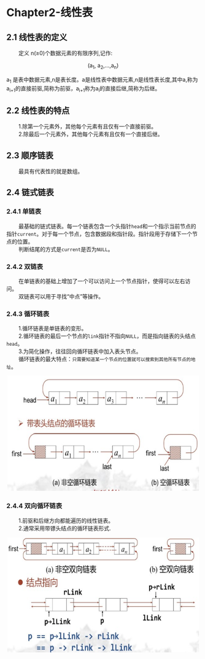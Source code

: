 # Chapter2-线性表
## 2.1 线性表的定义
&nbsp;&nbsp;&nbsp;&nbsp;&nbsp;&nbsp;&nbsp;&nbsp;定义 n(≥0)个数据元素的有限序列,记作:
<p align="center">(a<sub>1</sub>, a<sub>2</sub>,…,a<sub>n</sub>)</p>
a<sub>1</sub> 是表中数据元素,n是表长度。a是线性表中数据元素,n是线性表长度,其中a,称为a<sub>i+1</sub>的直接前驱,简称为前驱，a<sub>i+1</sub>称为a<sub>i</sub>的直接后继,简称为后继。

## 2.2 线性表的特点
&nbsp;&nbsp;&nbsp;&nbsp;&nbsp;&nbsp;&nbsp;&nbsp;1.除第一个元素外，其他每个元素有且仅有一个直接前驱。<br>
&nbsp;&nbsp;&nbsp;&nbsp;&nbsp;&nbsp;&nbsp;&nbsp;2.除最后一个元素外，其他每个元素有且仅有一个直接后继。

## 2.3 顺序链表
&nbsp;&nbsp;&nbsp;&nbsp;&nbsp;&nbsp;&nbsp;&nbsp;最具有代表性的就是数组。

## 2.4 链式链表
### 2.4.1 单链表
&nbsp;&nbsp;&nbsp;&nbsp;&nbsp;&nbsp;&nbsp;&nbsp;最基础的链式链表。每一个链表包含一个头指针`head`和一个指示当前节点的指针`current`。对于每一个节点，包含数据段和指针段。指针段用于存储下一个节点的位置。<br>
&nbsp;&nbsp;&nbsp;&nbsp;&nbsp;&nbsp;&nbsp;&nbsp;判断结尾的方式是`current`是否为`NULL`。

### 2.4.2 双链表
&nbsp;&nbsp;&nbsp;&nbsp;&nbsp;&nbsp;&nbsp;&nbsp;在单链表的基础上增加了一个可以访问上一个节点指针，使得可以左右访问。<br>
&nbsp;&nbsp;&nbsp;&nbsp;&nbsp;&nbsp;&nbsp;&nbsp;双链表可以用于寻找“中点”等操作。<br>

### 2.4.3 循环链表
&nbsp;&nbsp;&nbsp;&nbsp;&nbsp;&nbsp;&nbsp;&nbsp;1.循环链表是单链表的变形。<br>
&nbsp;&nbsp;&nbsp;&nbsp;&nbsp;&nbsp;&nbsp;&nbsp;2.循环链表的最后一个节点的`link`指针不指向`NULL`，而是指向链表的头结点`head`。<br>
&nbsp;&nbsp;&nbsp;&nbsp;&nbsp;&nbsp;&nbsp;&nbsp;3.为简化操作，往往回向循环链表中加入表头节点。<br>
&nbsp;&nbsp;&nbsp;&nbsp;&nbsp;&nbsp;&nbsp;&nbsp;循环链表的最大特点：`只需要知道某一个节点的位置就可以搜索到其他所有节点的地址`。
<div align=center>
<img src="https://github.com/StrayerSQH/StrayerSQH_Learning/blob/main/%E5%85%B6%E4%BB%96%E6%94%AF%E6%8C%81%E6%96%87%E4%BB%B6/%E6%95%B0%E6%8D%AE%E7%BB%93%E6%9E%84%E4%B8%8E%E7%AE%97%E6%B3%95%E5%88%86%E6%9E%90/%E5%BE%AA%E7%8E%AF%E9%93%BE%E8%A1%A8.jpg" width="500" height="300">
</div>

### 2.4.4 双向循环链表
&nbsp;&nbsp;&nbsp;&nbsp;&nbsp;&nbsp;&nbsp;&nbsp;1.前驱和后继方向都能遍历的线性链表。<br>
&nbsp;&nbsp;&nbsp;&nbsp;&nbsp;&nbsp;&nbsp;&nbsp;2.通常采用带镖头结点的循环链表形式.
<div align=center>
<img src="https://github.com/StrayerSQH/StrayerSQH_Learning/blob/main/%E5%85%B6%E4%BB%96%E6%94%AF%E6%8C%81%E6%96%87%E4%BB%B6/%E6%95%B0%E6%8D%AE%E7%BB%93%E6%9E%84%E4%B8%8E%E7%AE%97%E6%B3%95%E5%88%86%E6%9E%90/%E5%8F%8C%E5%90%91%E5%BE%AA%E7%8E%AF%E9%93%BE%E8%A1%A8.jpg" width="500" height="300">
</div>
